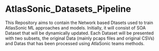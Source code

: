 # AtlasSonic_Datasets_Pipeline
This Repository aims to contain the Network based Dtasets used to train AtlasSonic ML approaches and models. Initially, it will consist of SOA Dataset that will be dynamically updated. Each Dataset will be presented with two subsets, the original Data (mainly pcaps files and original CSVs) and Datas that has been processed using AtlaSonic teams methods.
